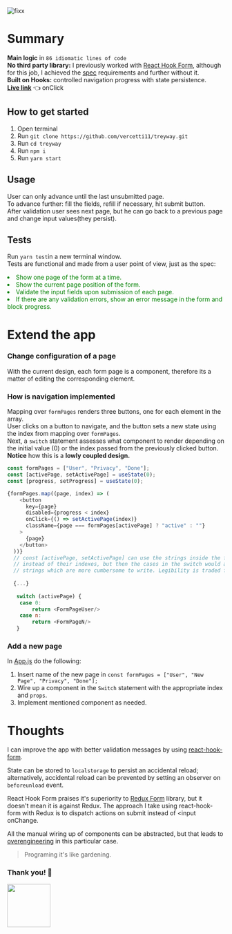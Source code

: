 <img src="https://firebasestorage.googleapis.com/v0/b/menuenapp-prod.appspot.com/o/treyway.gif?alt=media&token=7092e113-a48a-41b7-8167-1185e4147398" alt="fixx" >

# Summary
**Main logic** in `86 idiomatic lines of code`<br/>
**No third party library:** I previously worked with [React Hook Form](https://github.com/react-hook-form/react-hook-form), although for this job, I achieved the [spec](https://firebasestorage.googleapis.com/v0/b/menuenapp-prod.appspot.com/o/Tray.io%20Frontend%20Engineer%20-%20Technical%20Exercise%20(2).pdf?alt=media&token=8643bc4b-7749-4b94-b3ca-0c38d0a1c16d) requirements and further without it.<br/>
**Built on Hooks:** controlled navigation progress with state persistence.<br/>
[**Live link**](https://treyway.netlify.app) 👈 onClick

## How to get started
1. Open terminal
2. Run `git clone https://github.com/vercetti11/treyway.git`
3. Run `cd treyway`
4. Run `npm i`
5. Run `yarn start`

## Usage
User can only advance until the last unsubmitted page.<br/>
To advance further: fill the fields, refill if necessary, hit submit button.<br/>
After validation user sees next page, but he can go back to a previous page and change input values(they persist).

## Tests
Run `yarn test`in a new terminal window.<br/>
Tests are functional and made from a user point of view, just as the spec:
<li style="color:green">Show one page of the form at a time.</li>
<li style="color:green">Show the current page position of the form.</li>
<li style="color:green">Validate the input fields upon submission of each page.</li>
<li style="color:green">If there are any validation errors, show an error message in the form and block progress.</li>



# Extend the app
### Change configuration of a page
With the current design, each form page is a component, therefore its a matter of editing the corresponding element.
### How is navigation implemented
Mapping over `formPages` renders three buttons, one for each element in the array.<br/>
User clicks on a button to navigate, and the button sets a new state using the index from mapping over `formPages`.<br/>
Next, a `switch` statement assesses what component to render depending on the initial value (0) or the index passed from the previously clicked button.<br/>
**Notice** how this is a **lowly coupled design.**<br/>

```javascript
const formPages = ["User", "Privacy", "Done"];
const [activePage, setActivePage] = useState(0);
const [progress, setProgress] = useState(0);

{formPages.map((page, index) => (
    <button
      key={page}
      disabled={progress < index}
      onClick={() => setActivePage(index)}
      className={page === formPages[activePage] ? "active" : ""}
    >
      {page}
    </button>
  ))}
  // const [activePage, setActivePage] can use the strings inside the formPages array  
  // instead of their indexes, but then the cases in the switch would also depend on 
  // strings which are more cumbersome to write. Legibility is traded for extensibility.
  
  {...}
  
   switch (activePage) {
    case 0:
        return <FormPageUser/>
    case n:
        return <FormPageN/>
   }
```
### Add a new page
In [App.js](https://github.com/vercetti11/trey/blob/db993fba1a183d9370c6fbeefef726631e88724d/src/App.js#L10) do the following:
1. Insert name of the new page in `const formPages = ["User", "New Page", "Privacy", "Done"];`
2. Wire up a component in the `Switch` statement with the appropriate index and `props`.
3. Implement mentioned component as needed.

# Thoughts
I can improve the app with better validation messages by using [react-hook-form](https://github.com/react-hook-form/react-hook-form).<br/>

State can be stored to `localstorage` to persist an accidental reload; alternatively, accidental reload can be prevented by setting an observer on `beforeunload` event.<br/>

React Hook Form praises it's superiority to [Redux Form](https://github.com/redux-form/redux-form) library, but it doesn't mean it is against Redux. The approach I take using react-hook-form with Redux is to dispatch actions on submit instead of <input onChange.
<br/>

All the manual wiring up of components can be abstracted, but that leads to [overengineering](https://en.wikipedia.org/wiki/Anti-pattern) in this particular case.

> Programing it's like gardening.

### Thank you! 🙌


<img width="100px" src="https://media.giphy.com/media/YXtmk90x4Uib08lX2y/giphy.gif"/>
